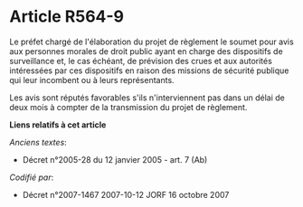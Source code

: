 # Article R564-9

Le préfet chargé de l'élaboration du projet de règlement le soumet pour avis aux personnes morales de droit public ayant en
charge des dispositifs de surveillance et, le cas échéant, de prévision des crues et aux autorités intéressées par ces
dispositifs en raison des missions de sécurité publique qui leur incombent ou à leurs représentants.

Les avis sont réputés favorables s'ils n'interviennent pas dans un délai de deux mois à compter de la transmission du projet
de règlement.

**Liens relatifs à cet article**

_Anciens textes_:

  - Décret n°2005-28 du 12 janvier 2005 - art. 7 (Ab)

_Codifié par_:

  - Décret n°2007-1467 2007-10-12 JORF 16 octobre 2007
